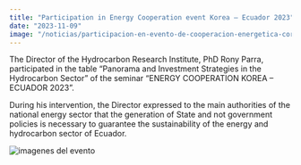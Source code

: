```yaml
---
title: "Participation in Energy Cooperation event Korea – Ecuador 2023"
date: "2023-11-09"
image: "/noticias/participacion-en-evento-de-cooperacion-energetica-corea-ecuador.jpeg"
---
```


The Director of the Hydrocarbon Research Institute, PhD Rony Parra, participated in the table “Panorama and Investment Strategies in the Hydrocarbon Sector” of the seminar “ENERGY COOPERATION KOREA – ECUADOR 2023”.

During his intervention, the Director expressed to the main authorities of the national energy sector that the generation of State and not government policies is necessary to guarantee the sustainability of the energy and hydrocarbon sector of Ecuador.

![imagenes del evento](/noticias/participacion-en-evento-de-cooperacion-energetica-corea-ecuador.jpeg)